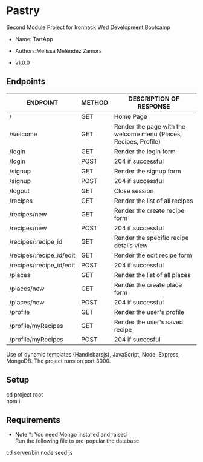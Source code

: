 # Pastry

Second Module Project for Ironhack Wed Development Bootcamp

- Name: TartApp

- Authors:Melissa Meléndez Zamora

- v1.0.0

## Endpoints


| ENDPOINT                  | METHOD |  DESCRIPTION OF RESPONSE                                           |
|---------------------------|--------|--------------------------------------------------------------------|
| /                         | GET    | Home Page                                                          |
| /welcome                  | GET    | Render the page with the welcome menu \(Places, Recipes, Profile\) |
| /login                    | GET    | Render the login form                                              |
| /login                    | POST   | 204 if successful                                                  |
| /signup                   | GET    | Render the signup form                                             |
| /signup                   | POST   | 204 if successful                                                  |
| /logout                   | GET    | Close session                                                      |
| /recipes                  | GET    | Render the list of all recipes                                     |
| /recipes/new              | GET    | Render the create recipe form                                      |
| /recipes/new              | POST   | 204 if successful                                                  |
| /recipes/:recipe\_id      | GET    | Render the specific recipe details view                            |
| /recipes/:recipe\_id/edit | GET    | Render the edit recipe form                                        |
| /recipes/:recipe\_id/edit | POST   | 204 if successful                                                  |
| /places                   | GET    | Render the list of all places                                      |
| /places/new               | GET    | Render the create place form                                       |
| /places/new               | POST   | 204 if successful                                                  |
| /profile                  | GET    | Render the user's profile                                          |
| /profile/myRecipes        | GET    | Render the user's saved recipe                                     |
| /profile/myRecipes        | POST   | 204 if succesful                                                   |

Use of dynamic templates (Handlebarsjs), JavaScript, Node, Express, MongoDB.
The project runs on port 3000.

## Setup
cd project root </br>
npm i

## Requirements

* Note *: You need Mongo installed and raised </br>
Run the following file to pre-popular the database

cd server/bin
node seed.js



